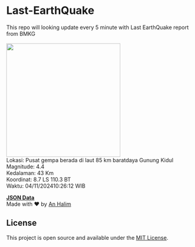 # Last-EarthQuake
This repo will looking update every 5 minute with Last EarthQuake report from BMKG
<br>
<br>
<img src="https://static.bmkg.go.id/20241104102612.mmi.jpg" width="300"/>
<br>
Lokasi: Pusat gempa berada di laut 85 km baratdaya Gunung Kidul <br>
Magnitude: 4.4 <br>
Kedalaman: 43 Km <br>
Koordinat: 8.7 LS 110.3 BT <br>
Waktu: 04/11/202410:26:12 WIB <br>

<a href="./data/data.json">**JSON Data**</a>
<br>
Made with ❤️ by <a href="https://github.com/an-halim">An Halim</a>
## License

This project is open source and available under the [MIT License](LICENSE).
